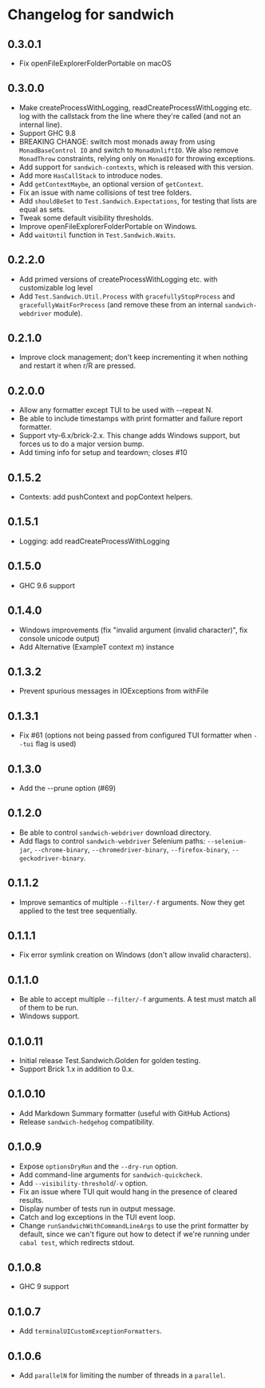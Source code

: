 # Changelog for sandwich

## 0.3.0.1

* Fix openFileExplorerFolderPortable on macOS

## 0.3.0.0

* Make createProcessWithLogging, readCreateProcessWithLogging etc. log with the callstack from the line where they're called (and not an internal line).
* Support GHC 9.8
* BREAKING CHANGE: switch most monads away from using `MonadBaseControl IO` and switch to `MonadUnliftIO`. We also remove `MonadThrow` constraints, relying only on `MonadIO` for throwing exceptions.
* Add support for `sandwich-contexts`, which is released with this version.
* Add more `HasCallStack` to introduce nodes.
* Add `getContextMaybe`, an optional version of `getContext`.
* Fix an issue with name collisions of test tree folders.
* Add `shouldBeSet` to `Test.Sandwich.Expectations`, for testing that lists are equal as sets.
* Tweak some default visibility thresholds.
* Improve openFileExplorerFolderPortable on Windows.
* Add `waitUntil` function in `Test.Sandwich.Waits`.

## 0.2.2.0

* Add primed versions of createProcessWithLogging etc. with customizable log level
* Add `Test.Sandwich.Util.Process` with `gracefullyStopProcess` and `gracefullyWaitForProcess` (and remove these from an internal `sandwich-webdriver` module).

## 0.2.1.0

* Improve clock management; don't keep incrementing it when nothing and restart it when r/R are pressed.

## 0.2.0.0

* Allow any formatter except TUI to be used with --repeat N.
* Be able to include timestamps with print formatter and failure report formatter.
* Support vty-6.x/brick-2.x. This change adds Windows support, but forces us to do a major version bump.
* Add timing info for setup and teardown; closes #10

## 0.1.5.2

* Contexts: add pushContext and popContext helpers.

## 0.1.5.1

* Logging: add readCreateProcessWithLogging

## 0.1.5.0

* GHC 9.6 support

## 0.1.4.0

* Windows improvements (fix "invalid argument (invalid character)", fix console unicode output)
* Add Alternative (ExampleT context m) instance

## 0.1.3.2

* Prevent spurious messages in IOExceptions from withFile

## 0.1.3.1

* Fix #61 (options not being passed from configured TUI formatter when `--tui` flag is used)

## 0.1.3.0

* Add the --prune option (#69)

## 0.1.2.0

* Be able to control `sandwich-webdriver` download directory.
* Add flags to control `sandwich-webdriver` Selenium paths: `--selenium-jar`, `--chrome-binary`, `--chromedriver-binary`, `--firefox-binary`, `--geckodriver-binary`.

## 0.1.1.2

* Improve semantics of multiple `--filter/-f` arguments. Now they get applied to the test tree sequentially.

## 0.1.1.1

* Fix error symlink creation on Windows (don't allow invalid characters).

## 0.1.1.0

* Be able to accept multiple `--filter/-f` arguments. A test must match all of them to be run.
* Windows support.

## 0.1.0.11

* Initial release Test.Sandwich.Golden for golden testing.
* Support Brick 1.x in addition to 0.x.

## 0.1.0.10

* Add Markdown Summary formatter (useful with GitHub Actions)
* Release `sandwich-hedgehog` compatibility.

## 0.1.0.9

* Expose `optionsDryRun` and the `--dry-run` option.
* Add command-line arguments for `sandwich-quickcheck`.
* Add `--visibility-threshold`/`-v` option.
* Fix an issue where TUI quit would hang in the presence of cleared results.
* Display number of tests run in output message.
* Catch and log exceptions in the TUI event loop.
* Change `runSandwichWithCommandLineArgs` to use the print formatter by default, since we can't figure out how to detect if we're running under `cabal test`, which redirects stdout.

## 0.1.0.8

* GHC 9 support

## 0.1.0.7

* Add `terminalUICustomExceptionFormatters`.

## 0.1.0.6

* Add `parallelN` for limiting the number of threads in a `parallel`.
